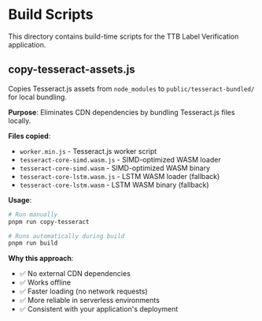 # Build Scripts

This directory contains build-time scripts for the TTB Label Verification application.

## copy-tesseract-assets.js

Copies Tesseract.js assets from `node_modules` to `public/tesseract-bundled/` for local bundling.

**Purpose**: Eliminates CDN dependencies by bundling Tesseract.js files locally.

**Files copied**:

- `worker.min.js` - Tesseract.js worker script
- `tesseract-core-simd.wasm.js` - SIMD-optimized WASM loader
- `tesseract-core-simd.wasm` - SIMD-optimized WASM binary
- `tesseract-core-lstm.wasm.js` - LSTM WASM loader (fallback)
- `tesseract-core-lstm.wasm` - LSTM WASM binary (fallback)

**Usage**:

```bash
# Run manually
pnpm run copy-tesseract

# Runs automatically during build
pnpm run build
```

**Why this approach**:

- ✅ No external CDN dependencies
- ✅ Works offline
- ✅ Faster loading (no network requests)
- ✅ More reliable in serverless environments
- ✅ Consistent with your application's deployment
